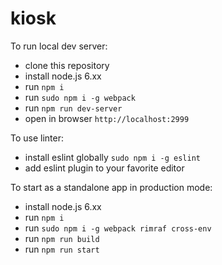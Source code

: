 # kiosk

To run local dev server:
- clone this repository
- install node.js 6.xx
- run `npm i`
- run `sudo npm i -g webpack`
- run `npm run dev-server`
- open in browser `http://localhost:2999`

To use linter:
- install eslint globally `sudo npm i -g eslint`
- add eslint plugin to your favorite editor

To start as a standalone app in production mode:
- install node.js 6.xx
- run `npm i`
- run `sudo npm i -g webpack rimraf cross-env`
- run `npm run build`
- run `npm run start`
